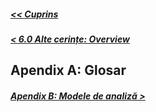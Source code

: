 ##### [<< Cuprins](Cuprins.md)
##### [< 6.0 Alte cerințe: Overview](6%20Alte%20cerințe/6.0%20Overview.md)
## Apendix A: Glosar
##### [Apendix B: Modele de analiză >](Apendix%20B:%20Modele%20de%20analiză.md)
